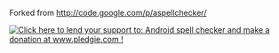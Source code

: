 Forked from http://code.google.com/p/aspellchecker/

[![Click here to lend your support to: Android spell checker and make a donation at www.pledgie.com !](http://www.pledgie.com/campaigns/18232.png?skin_name=chrome)](http://www.pledgie.com/campaigns/18232)
